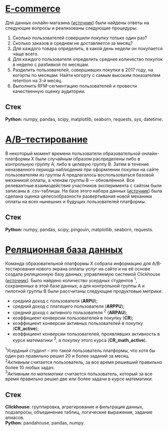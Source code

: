 # [E-commerce](https://github.com/iegorushkin/DA_portfolio/blob/main/e-commerce.ipynb)
Для данных онлайн-магазина ([источник](https://karpov.courses/analytics)) были найдены ответы на следующие вопросы и реализованы следующие процедуры:
1. Сколько пользователей совершили покупку только один раз?
2. Сколько заказов в среднем не доставляется за месяц?
3. Для каждого товара определить, в какой день недели он покупается чаще всего.
4. Для каждого пользователя определить среднее количество покупок в неделю с разбивкой по месяцам.
5. Разделить пользователей, совершивших покупки в 2017 году, на когорты по месяцам. Найти когорту с самым высоким показателем retention на 3-й месяц.
6. Выполнить RFM-сегментацию пользователей и провести качественную оценку аудитории.
## Стек
**Python:** numpy, pandas, scipy, matplotlib, seaborn, requests, sys, datetime.

# [A/B–тестирование](https://github.com/iegorushkin/DA_portfolio/blob/main/AB_testing.ipynb)
В некоторый момент времени пользователи образовательной онлайн-платформы Х были случайным образом распределены либо в контрольную группу A, либо в целевую группу B. Затем в течение неназванного периода наблюдения при оформлении покупки на сайте пользователям из группы A предлагалось воспользоваться базовой механикой оплаты, а членам группы B — обновлённой. Все релевантные взаимодействия участников эксперимента с сайтом были записаны в .csv-таблицы. На базе этого набора данных ([источник](https://karpov.courses/analytics)) была сделана оценка целесообразности развертывания новой механики оплаты на всех нынешних и будущих пользователей платформы.
## Стек
**Python:** numpy, pandas, scipy, pingouin, matplotlib, seaborn, requests.

# [Реляционная база данных](https://github.com/iegorushkin/DA_portfolio/blob/main/database.ipynb)
Команда образовательной платформы Х собрала информацию для A/B-тестирования нового экрана оплаты услуг на сайте и на её основе создала реляционную базу данных, управляемую системой Clickhouse ([источник](https://karpov.courses/analytics)). 
Было найдено количество усердных студентов $^{1}$, сохраненных в этой базе данных, а для контрольной группы A и пилотной группы B были рассчитаны следующие продуктовые метрики:
* средний доход с пользователя (**ARPU**);
* средний доход с платящего пользователя (**ARPPU**);
* средний доход с активного пользователя $^{2}$ (**ARPАU**);
* коэффициент конверсии пользователей в покупку (**CR**);
* коэффициент конверсии активных пользователей в покупку (**CR_active**);
* коэффициент конверсии пользователей, проявлявших активность в курсе математики $^{3}$, в покупку этого курса (**CR_math_active**).

$^{1}$*Усердный студент* – это такой пользователь платформы, что хотя бы один раз правильно решил 20 и более заданий за месяц.
<br>$^{2}$*Активным* считается пользователь, за все время решивший правильно более 10 любых задач.
<br>$^{3}$*Активным по математике* считается пользователь, который за все время правильно решил две или более задачи в курсе математики.
## Стек
**Clickhouse**: группировка, агрегирование и фильтрация данных, подзапросы, объединение таблиц, логические выражения, задание алиасов.
<br>**Python:** pandahouse, pandas, numpy.
